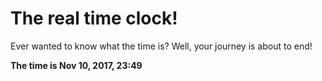 # The real time clock!

Ever wanted to know what the time is? Well, your journey is about to end!

**The time is Nov 10, 2017, 23:49**